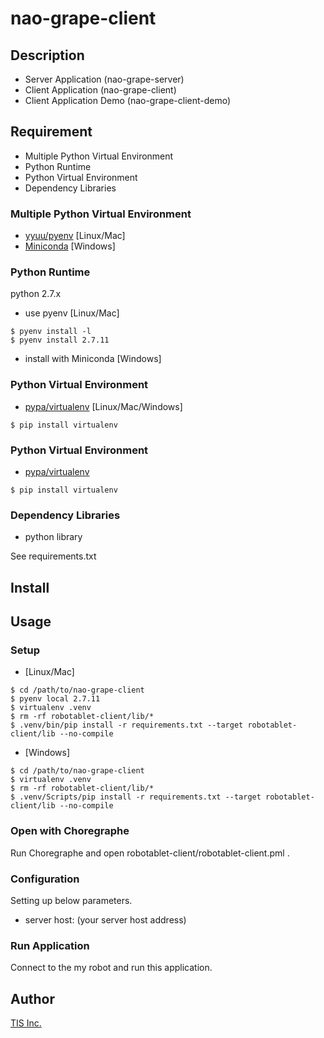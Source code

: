 nao-grape-client
====

## Description

* Server Application (nao-grape-server)
* Client Application (nao-grape-client)
* Client Application Demo (nao-grape-client-demo)

## Requirement

* Multiple Python Virtual Environment
* Python Runtime
* Python Virtual Environment
* Dependency Libraries


### Multiple Python Virtual Environment

* [yyuu/pyenv](https://github.com/yyuu/pyenv) [Linux/Mac]
* [Miniconda](http://conda.pydata.org/miniconda.html) [Windows]

### Python Runtime

python 2.7.x

* use pyenv [Linux/Mac]

```
$ pyenv install -l
$ pyenv install 2.7.11
```

* install with Miniconda [Windows]

### Python Virtual Environment

* [pypa/virtualenv](https://github.com/pypa/virtualenv) [Linux/Mac/Windows]

```
$ pip install virtualenv
```

### Python Virtual Environment

* [pypa/virtualenv](https://github.com/pypa/virtualenv)

```
$ pip install virtualenv
```

### Dependency Libraries

* python library

See requirements.txt

## Install

## Usage

### Setup

* [Linux/Mac]

```
$ cd /path/to/nao-grape-client
$ pyenv local 2.7.11
$ virtualenv .venv
$ rm -rf robotablet-client/lib/*
$ .venv/bin/pip install -r requirements.txt --target robotablet-client/lib --no-compile
```

* [Windows]

```
$ cd /path/to/nao-grape-client
$ virtualenv .venv
$ rm -rf robotablet-client/lib/*
$ .venv/Scripts/pip install -r requirements.txt --target robotablet-client/lib --no-compile
```

### Open with Choregraphe

Run Choregraphe and open robotablet-client/robotablet-client.pml .

### Configuration

Setting up below parameters.

* server host: (your server host address)

### Run Application

Connect to the my robot and run this application.

## Author

[TIS Inc.](http://www.tis.co.jp/)
